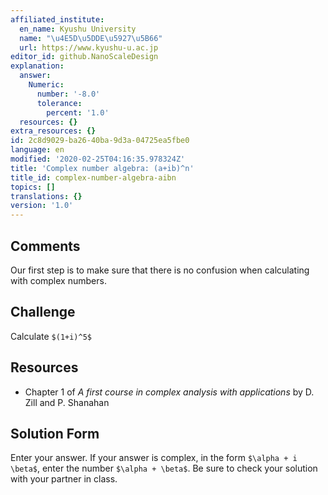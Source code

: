 ```yaml
---
affiliated_institute:
  en_name: Kyushu University
  name: "\u4E5D\u5DDE\u5927\u5B66"
  url: https://www.kyushu-u.ac.jp
editor_id: github.NanoScaleDesign
explanation:
  answer:
    Numeric:
      number: '-8.0'
      tolerance:
        percent: '1.0'
  resources: {}
extra_resources: {}
id: 2c8d9029-ba26-40ba-9d3a-04725ea5fbe0
language: en
modified: '2020-02-25T04:16:35.978324Z'
title: 'Complex number algebra: (a+ib)^n'
title_id: complex-number-algebra-aibn
topics: []
translations: {}
version: '1.0'
---
```


## Comments
Our first step is to make sure that there is no confusion when calculating with complex numbers.


## Challenge
Calculate `$(1+i)^5$`


## Resources
- Chapter 1 of *A first course in complex analysis with applications* by D. Zill and P. Shanahan


## Solution Form
Enter your answer.
If your answer is complex, in the form `$\alpha + i \beta$`, enter the number `$\alpha + \beta$`. Be sure to check your solution with your partner in class.
